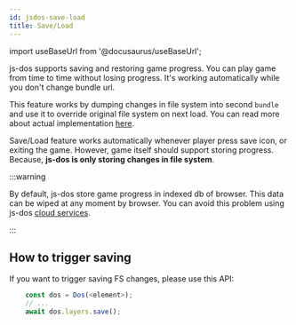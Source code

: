 ```yaml
---
id: jsdos-save-load
title: Save/Load
---
```

import useBaseUrl from '@docusaurus/useBaseUrl';

js-dos supports saving and restoring game progress. You can play game from time to time
without losing progress. It's working automatically while you don't change bundle url.

This feature works by dumping changes in file system into second `bundle` and use it to override original file system on next load. You can read more about actual implementation [here](save-load.md).

Save/Load feature works automatically whenever player press save icon, or exiting the game. However, game itself should support storing progress. Because, **js-dos is only storing changes in file system**.

:::warning 

By default, js-dos store game progress in indexed db of browser. This data can be wiped at any moment by browser. You can avoid this problem using js-dos [cloud services](cloud-overview.md).

:::

## How to trigger saving

If you want to trigger saving FS changes, please use this API:

```ts
    const dos = Dos(<element>);
    // ...
    await dos.layers.save();
```
